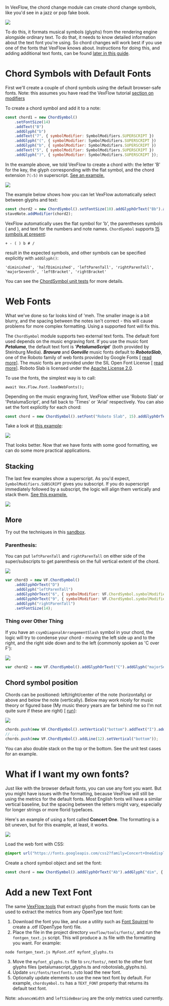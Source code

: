 In VexFlow, the chord change module can create chord change symbols, like you'd see in a jazz or pop fake book.

![](https://imgur.com/oCHK9dM.png)

To do this, it formats musical symbols (glyphs) from the rendering engine alongside ordinary text. To do that, it needs to know detailed information about the text font you're using. So chord changes will work best if you use one of the fonts that VexFlow knows about. Instructions for doing this, and adding additional text fonts, can be found [later in this guide](#add-a-new-text-font).

# Chord Symbols with Default Fonts

First we'll create a couple of chord symbols using the default browser-safe fonts. Note: this assumes you have read the VexFlow tutorial [section on modifiers](https://github.com/0xfe/vexflow/wiki/Tutorial#step-3-all-about-modifiers)

To create a chord symbol and add it to a note:

```javascript
const chord1 = new ChordSymbol()
    .setFontSize(14)
    .addText("B")
    .addGlyph("b")
    .addText("7", { symbolModifier: SymbolModifiers.SUPERSCRIPT })
    .addGlyph("(", { symbolModifier: SymbolModifiers.SUPERSCRIPT })
    .addGlyph("b", { symbolModifier: SymbolModifiers.SUPERSCRIPT })
    .addText("5", { symbolModifier: SymbolModifiers.SUPERSCRIPT })
    .addGlyph(")", { symbolModifier: SymbolModifiers.SUPERSCRIPT });
```

In the example above, we told VexFlow to create a chord with: the letter 'B' for the key, the glyph corresponding with the flat symbol, and the chord extension `7(♭5)` in superscript. [ See an example. ](https://jsfiddle.net/4gczbt1L/)

![](https://imgur.com/nIzD2lW.png)

The example below shows how you can let VexFlow automatically select between glyphs and text:

```javascript
const chord2 = new ChordSymbol().setFontSize(10).addGlyphOrText("Bb").addGlyphOrText("7(b5)", { symbolModifier: SymbolModifiers.SUPERSCRIPT });
staveNote.addModifier(chord2);
```

VexFlow automatically uses the flat symbol for 'b', the parentheses symbols ( and ), and text for the numbers and note names.
`ChordSymbol` supports [15 symbols at present](https://github.com/0xfe/vexflow/blob/46af63bb5eb52c66d3a30d978b3a08d04eecf5c6/src/chordsymbol.ts#L159-L220):

`+ - ( ) b # /`

result in the expected symbols, and other symbols can be specified explicitly with `addGlyph()`:

`'diminished', 'halfDiminished', 'leftParenTall', 'rightParenTall', 'majorSeventh', 'leftBracket', 'rightBracket'`

You can see the [ChordSymbol unit tests](https://github.com/0xfe/vexflow/blob/master/tests/chordsymbol_tests.ts) for more details.

# Web Fonts

What we've done so far looks kind of 'meh. The smaller image is a bit blurry, and the spacing between the notes isn't correct - this will cause problems for more complex formatting. Using a supported font will fix this.

The `ChordSymbol` module supports two external text fonts. The default font used depends on the music engraving font. If you use the music font _**Petaluma**_, the default text font is '_**PetalumaScript**_' (both provided by Steinburg Media). _**Bravura**_ and _**Gonville**_ music fonts default to _**RobotoSlab**_, one of the Roboto family of web fonts provided by Google Fonts [ [read more](https://fonts.google.com/specimen/Roboto+Slab)]. The music fonts are provided under the SIL Open Font License [ [read more](https://www.smufl.org/fonts/)]. Roboto Slab is licensed under the [Apache License 2.0](https://www.apache.org/licenses/LICENSE-2.0).

To use the fonts, the simplest way is to call:

```
await Vex.Flow.Font.loadWebFonts();
```

Depending on the music engraving font, VexFlow either use 'Roboto Slab' or 'PetalumaScript', and fall back to 'Times' or 'Arial' respectively. You can also set the font explicitly for each chord:

```javascript
const chord = new ChordSymbol().setFont("Roboto Slab", 15).addGlyphOrText("Bb7");
```

Take a look at [this example](https://jsfiddle.net/w15pgfab/):

![](https://imgur.com/ROaXd84.png)

That looks better. Now that we have fonts with some good formatting, we can do some more practical applications.

## Stacking

The last few examples show a superscript. As you'd expect, `SymbolModifiers.SUBSCRIPT` gives you subscript. If you do superscript immediately followed by a subscript, the logic will align them vertically and stack them. [See this example.](https://jsfiddle.net/r9Ljckhn/)

![](https://imgur.com/07rgGF8.png)

## More

Try out the techniques in this [sandbox](https://jsfiddle.net/AaronDavidNewman/4ucmjveL/).

### Parenthesis:

You can put `leftParenTall` and `rightParenTall` on either side of the super/subscripts to get parenthesis on the full vertical extent of the chord.

![](https://imgur.com/HufgfOX.png)

```javascript
var chord3 = new VF.ChordSymbol()
    .addGlyphOrText("D")
    .addGlyph("leftParenTall")
    .addGlyphOrText("6", { symbolModifier: VF.ChordSymbol.symbolModifiers.SUPERSCRIPT })
    .addGlyphOrText("9", { symbolModifier: VF.ChordSymbol.symbolModifiers.SUBSCRIPT })
    .addGlyph("rightParenTall")
    .setFontSize(14);
```

### Thing over Other Thing

If you have an `csymDiagonalArrangementSlash` symbol in your chord, the logic will try to condense your chord - moving the left side up and to the right, and the right side down and to the left (commonly spoken as 'C over F'):

![](https://imgur.com/O4XWrsi.png)

```javascript
var chord2 = new VF.ChordSymbol().addGlyphOrText("C").addGlyph("majorSeventh", { symbolModifier: VF.ChordSymbol.symbolModifiers.SUPERSCRIPT }).addGlyphOrText("/F");
```

## Chord symbol position

Chords can be positioned: left/right/center of the note (horizontally) or above and below the note (vertically). Below may work nicely for music theory or figured base (My music theory years are far behind me so I'm not quite sure if these are right) [ [run](https://jsfiddle.net/AaronDavidNewman/zmdgtku1/)]:

![](https://imgur.com/lpsfnWT.png)

```javascript
chords.push(new VF.ChordSymbol().setVertical("bottom").addText("I").addTextSuperscript("6").addTextSubscript("4"));
// ...
chords.push(new VF.ChordSymbol().addLine(12).setVertical("bottom"));
```

You can also double stack on the top or the bottom. See the unit test cases for an example.

# What if I want my own fonts?

Just like with the browser default fonts, you can use any font you want. But you might have issues with the formatting, because VexFlow will still be using the metrics for the default fonts. Most English fonts will have a similar vertical baseline, but the spacing between the letters might vary, especially for longer strings or more florid typefaces.

Here's an example of using a font called **Concert One**. The formatting is a bit uneven, but for this example, at least, it works.

![](https://imgur.com/3ylgv7v.png)

Load the web font with CSS:

```css
@import url("https://fonts.googleapis.com/css2?family=Concert+One&display=swap");
```

Create a chord symbol object and set the font:

```javascript
const chord = new ChordSymbol().addGlyphOrText("Ab").addGlyph("dim", { symbolModifier: SymbolModifiers.SUPERSCRIPT }).setFont("Concert One", 14, "normal");
```

# Add a new Text Font

The same [VexFlow tools](https://github.com/0xfe/vexflow/tree/master/tools/fonts) that extract glyphs from the music fonts can be used to extract the metrics from any OpenType text font:

1. Download the font you like, and use a utility such as [Font Squirrel](https://www.fontsquirrel.com/) to create a .otf (OpenType font) file.
2. Place the file in the project directory `vexflow/tools/fonts/`, and run the `fontgen_text.js` script. This will produce a .ts file with the formatting you want. For example:

```
node fontgen_text.js MyFont.otf myfont_glyphs.ts
```

3. Move the `myfont_glyphs.ts` file to `src/fonts/`, next to the other font glyphs files (petalumascript_glyphs.ts and robotoslab_glyphs.ts).
4. Update `src/fonts/textfonts.ts`to load the new font.
5. Optionally update elements to use the new text font by default. For example, `chordsymbol.ts` has a `TEXT_FONT` property that returns its default text font.

Note: `advanceWidth` and `leftSideBearing` are the only metrics used currently.

